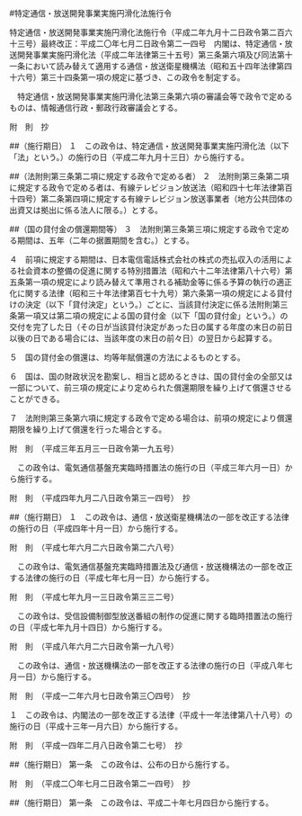 #特定通信・放送開発事業実施円滑化法施行令


特定通信・放送開発事業実施円滑化法施行令（平成二年九月十二日政令第二百六十三号）最終改正：平成二〇年七月二日政令第二一四号　内閣は、特定通信・放送開発事業実施円滑化法（平成二年法律第三十五号）第三条第六項及び同法第十一条において読み替えて適用する通信・放送衛星機構法（昭和五十四年法律第四十六号）第三十四条第一項の規定に基づき、この政令を制定する。


　特定通信・放送開発事業実施円滑化法第三条第六項の審議会等で政令で定めるものは、情報通信行政・郵政行政審議会とする。




附　則　抄

##（施行期日）
１　この政令は、特定通信・放送開発事業実施円滑化法（以下「法」という。）の施行の日（平成二年九月十三日）から施行する。

##（法附則第三条第二項に規定する政令で定める者）
２　法附則第三条第二項に規定する政令で定める者は、有線テレビジョン放送法（昭和四十七年法律第百十四号）第二条第四項に規定する有線テレビジョン放送事業者（地方公共団体の出資又は拠出に係る法人に限る。）とする。

##（国の貸付金の償還期間等）
３　法附則第三条第三項に規定する政令で定める期間は、五年（二年の据置期間を含む。）とする。

４　前項に規定する期間は、日本電信電話株式会社の株式の売払収入の活用による社会資本の整備の促進に関する特別措置法（昭和六十二年法律第八十六号）第五条第一項の規定により読み替えて準用される補助金等に係る予算の執行の適正化に関する法律（昭和三十年法律第百七十九号）第六条第一項の規定による貸付けの決定（以下「貸付決定」という。）ごとに、当該貸付決定に係る法附則第三条第一項又は第二項の規定による国の貸付金（以下「国の貸付金」という。）の交付を完了した日（その日が当該貸付決定があった日の属する年度の末日の前日以後の日である場合には、当該年度の末日の前々日）の翌日から起算する。

５　国の貸付金の償還は、均等年賦償還の方法によるものとする。

６　国は、国の財政状況を勘案し、相当と認めるときは、国の貸付金の全部又は一部について、前三項の規定により定められた償還期限を繰り上げて償還させることができる。

７　法附則第三条第六項に規定する政令で定める場合は、前項の規定により償還期限を繰り上げて償還を行った場合とする。


附　則　（平成三年五月三一日政令第一九五号）


　この政令は、電気通信基盤充実臨時措置法の施行の日（平成三年六月一日）から施行する。


附　則　（平成四年九月二八日政令第三一四号）　抄

##（施行期日）
１　この政令は、通信・放送衛星機構法の一部を改正する法律の施行の日（平成四年十月一日）から施行する。


附　則　（平成七年六月二六日政令第二六八号）


　この政令は、電気通信基盤充実臨時措置法及び通信・放送機構法の一部を改正する法律の施行の日（平成七年七月一日）から施行する。


附　則　（平成七年九月一三日政令第三三二号）


　この政令は、受信設備制御型放送番組の制作の促進に関する臨時措置法の施行の日（平成七年九月十四日）から施行する。


附　則　（平成八年六月二六日政令第一九八号）


　この政令は、通信・放送機構法の一部を改正する法律の施行の日（平成八年七月一日）から施行する。


附　則　（平成一二年六月七日政令第三〇四号）　抄

１　この政令は、内閣法の一部を改正する法律（平成十一年法律第八十八号）の施行の日（平成十三年一月六日）から施行する。


附　則　（平成一四年二月八日政令第二七号）　抄


##（施行期日）
第一条　この政令は、公布の日から施行する。


附　則　（平成二〇年七月二日政令第二一四号）　抄


##（施行期日）
第一条　この政令は、平成二十年七月四日から施行する。





